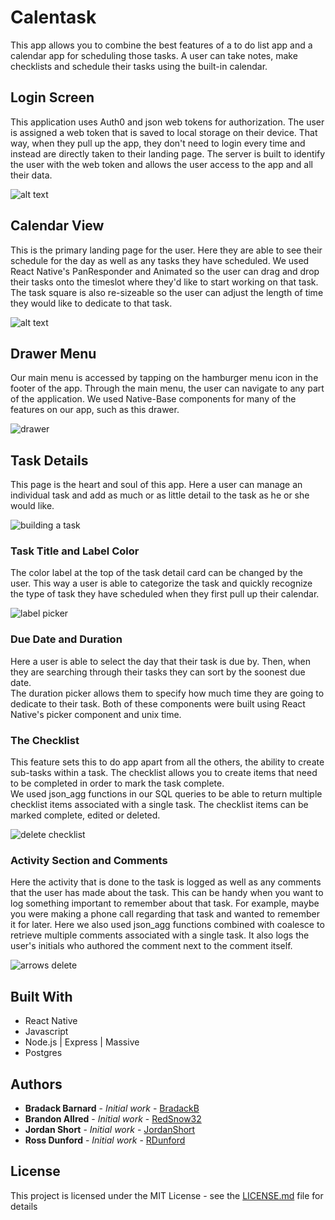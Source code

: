# Calentask

This app allows you to combine the best features of a to do list app and a calendar app for scheduling those tasks.  A user can take notes, make checklists and schedule their tasks using the built-in calendar.

## Login Screen

This application uses Auth0 and json web tokens for authorization.  The user is assigned a web token that is saved to local storage on their device.  That way, when they pull up the app, they don't need to login every time and instead are directly taken to their landing page.
The server is built to identify the user with the web token and allows the user access to the app and all their data.

![alt text](https://user-images.githubusercontent.com/32680642/38333515-110b6dca-3816-11e8-8add-2756c420ae87.png)

## Calendar View

This is the primary landing page for the user.  Here they are able to see their schedule for the day as well as any tasks they have scheduled.  We used React Native's PanResponder and Animated so the user can drag and drop their tasks onto the timeslot where they'd like to start working on that task.  The task square is also re-sizeable so the user can adjust the length of time they would like to dedicate to that task.

![alt text](https://user-images.githubusercontent.com/32680642/38333515-110b6dca-3816-11e8-8add-2756c420ae87.png)

## Drawer Menu

Our main menu is accessed by tapping on the hamburger menu icon in the footer of the app.  Through the main menu, the user can navigate to any part of the application.  We used Native-Base components for many of the features on our app, such as this drawer.

![drawer](https://user-images.githubusercontent.com/32680642/38334135-ce1e3982-3817-11e8-879b-95cc295b7437.png)

## Task Details

This page is the heart and soul of this app.  Here a user can manage an individual task and add as much or as little detail to the task as he or she would like.

![building a task](https://user-images.githubusercontent.com/32680642/38334226-fe7d3326-3817-11e8-9bde-945d4b71b4a1.png)

### Task Title and Label Color
The color label at the top of the task detail card can be changed by the user.  This way a user is able to categorize the task and quickly recognize the type of task they have scheduled when they first pull up their calendar.

![label picker](https://user-images.githubusercontent.com/32680642/38334255-0e5360fe-3818-11e8-9a51-f9064eb0a856.png)

### Due Date and Duration
Here a user is able to select the day that their task is due by.  Then, when they are searching through their tasks they can sort by the soonest due date.  
The duration picker allows them to specify how much time they are going to dedicate to their task.  Both of these components were built using React Native's picker component and unix time.

### The Checklist
This feature sets this to do app apart from all the others, the ability to create sub-tasks within a task.  The checklist allows you to create items that need to be completed in order to mark the task complete.  
We used json_agg functions in our SQL queries to be able to return multiple checklist items associated with a single task. The checklist items can be marked complete, edited or deleted.

![delete checklist](https://user-images.githubusercontent.com/32680642/38334172-e4bee2ea-3817-11e8-848f-d0eb61408b6b.png)

### Activity Section and Comments
Here the activity that is done to the task is logged as well as any comments that the user has made about the task. This can be handy when you want to log something important to remember about that task. For example, maybe you were making a phone call regarding that task and wanted to remember it for later.
Here we also used json_agg functions combined with coalesce to retrieve multiple comments associated with a single task.  It also logs the user's initials who authored the comment next to the comment itself.

![arrows delete](https://user-images.githubusercontent.com/32680642/38334294-24517076-3818-11e8-9871-3892a106afa2.png)


## Built With

* React Native
* Javascript
* Node.js | Express | Massive
* Postgres



## Authors

* **Bradack Barnard** - *Initial work* - [BradackB](https://github.com/bradackb)
* **Brandon Allred** - *Initial work* - [RedSnow32](https://github.com/redsnow32)
* **Jordan Short** - *Initial work* - [JordanShort](https://github.com/jordanshort)
* **Ross Dunford** - *Initial work* - [RDunford](https://github.com/rdunford)


## License

This project is licensed under the MIT License - see the [LICENSE.md](LICENSE.md) file for details
